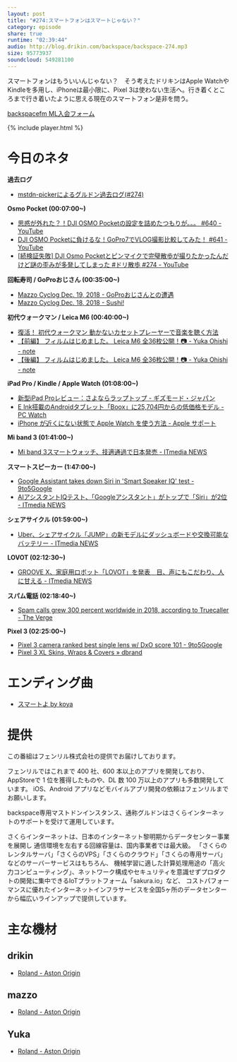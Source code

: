 ```yaml
---
layout: post
title: "#274:スマートフォンはスマートじゃない？"
category: episode
share: true
runtime: "02:39:44"
audio: http://blog.drikin.com/backspace/backspace-274.mp3
size: 95773937
soundcloud: 549281100
---
```


スマートフォンはもういいんじゃない？　そう考えたドリキンはApple WatchやKindleを多用し、iPhoneは最小限に、Pixel 3は使わない生活へ。行き着くところまで行き着いたように思える現在のスマートフォン是非を問う。

[backspacefm ML入会フォーム](http://backspace.us11.list-manage.com/subscribe?u=09c933bd3997c1d16dbed156a&id=84b6529b91)

{% include player.html %}


# 今日のネタ
**過去ログ**
* [mstdn-pickerによるグルドン過去ログ(#274)](https://rbtnn.github.io/mstdn-picker/?instance=mstdn.guru&since_id=101282688386100799&max_id=101283408551973833)

**Osmo Pocket (00:07:00~)**
* [思惑が外れた？！DJI OSMO Pocketの設定を詰めたつもりが。。。 #640 - YouTube](https://www.youtube.com/watch?v=ySppfMJ7XXs)
* [DJI OSMO Pocketに負けるな！GoPro7でVLOG撮影比較してみた！ #641 - YouTube](https://www.youtube.com/watch?v=BWeHU8kvjlg)
* [\[続検証失敗\] DJI Osmo Pocketとピンマイクで完璧散歩が撮りたかったんだけど謎の歪みが多発してしまった #ドリ散歩 #274 - YouTube](https://www.youtube.com/watch?v=46t2b4egqdk)

**回転寿司 / GoProおじさん (00:35:00~)**
* [Mazzo Cyclog Dec. 19, 2018 - GoProおじさんとの遭遇](https://www.youtube.com/watch?v=h84o_BUUgy0)
* [Mazzo Cyclog Dec. 18, 2018 - Sushi!](https://www.youtube.com/watch?v=JRHNB7ie0qU&amp;t=169s)

**初代ウォークマン / Leica M6 (00:40:00~)**
* [復活！ 初代ウォークマン 動かないカセットプレーヤーで音楽を聴く方法](http://www.itmedia.co.jp/news/articles/1812/21/news125.html)
* [【前編】 フィルムはじめました。 Leica M6 全36枚公開！📷 - Yuka Ohishi - note](https://note.mu/yukaohishi/n/n4b6b7fb625fb)
* [【後編】 フィルムはじめました。 Leica M6 全36枚公開！📷 - Yuka Ohishi - note](https://note.mu/yukaohishi/n/n309aef646f63)

**iPad Pro / Kindle / Apple Watch (01:08:00~)**
* [新型iPad Proレビュー：さよならラップトップ - ギズモード・ジャパン](https://www.gizmodo.jp/2018/12/ipad-pro-2018-review.html)
* [E Ink搭載のAndroidタブレット「Boox」に25,704円からの低価格モデル - PC Watch](https://pc.watch.impress.co.jp/docs/news/1159672.html)
* [iPhone が近くにない状態で Apple Watch を使う方法 - Apple サポート](https://support.apple.com/ja-jp/HT205547)

**Mi band 3 (01:41:00~)**
* [Mi band 3スマートウォッチ、技適通過で日本発売 - ITmedia NEWS](http://www.itmedia.co.jp/news/articles/1812/22/news021.html)

**スマートスピーカー (1:47:00~)**
* [Google Assistant takes down Siri in 'Smart Speaker IQ' test - 9to5Google](https://9to5google.com/2018/12/20/google-assistant-siri-smart-speaker-test/)
* [AIアシスタントIQテスト、「Googleアシスタント」がトップで「Siri」が2位 - ITmedia NEWS](http://www.itmedia.co.jp/news/articles/1812/21/news089.html)

**シェアサイクル (01:59:00~)**
* [Uber、シェアサイクル「JUMP」の新モデルにダッシュボードや交換可能なバッテリー - ITmedia NEWS](http://www.itmedia.co.jp/news/articles/1812/19/news076.html)

**LOVOT (02:12:30~)**
* [GROOVE X、家庭用ロボット「LOVOT」を発表　目、声にもこだわり、人に甘える - ITmedia NEWS](http://www.itmedia.co.jp/news/articles/1812/18/news070.html)

**スパム電話 (02:18:40~)**
* [Spam calls grew 300 percent worldwide in 2018, according to Truecaller - The Verge](https://www.theverge.com/2018/12/18/18147077/spam-calls-grew-300-percent-worldwide-in-2018-according-to-truecaller)

**Pixel 3 (02:25:00~)**
* [Pixel 3 camera ranked best single lens w/ DxO score 101 - 9to5Google](https://9to5google.com/2018/12/21/pixel-3-camera-dxomark-score/)
* [Pixel 3 XL Skins, Wraps & Covers » dbrand](https://dbrand.com/shop/google-pixel-3-xl-skins)

# エンディング曲
* [スマートよ by koya](https://soundcloud.com/koya/ckespufp8bke)

# 提供

この番組はフェンリル株式会社の提供でお届けしております。

フェンリルではこれまで 400 社、600 本以上のアプリを開発しており、AppStoreで 1 位を獲得したものや、DL 数 100 万以上のアプリも多数開発しています。
iOS、Android アプリなどモバイルアプリ開発の依頼はフェンリルまでお願いします。

backspace専用マストドンインスタンス、通称グルドンはさくらインターネットのサポートを受けて運用しています。

さくらインターネットは、日本のインターネット黎明期からデータセンター事業を展開し
通信環境を左右する回線容量は、国内事業者では最大級。
「さくらのレンタルサーバ」「さくらのVPS」「さくらのクラウド」「さくらの専用サーバ」などのサーバーサービスはもちろん、
機械学習に適した計算処理用途の「高火力コンピューティング」、ネットワーク構成やセキュリティを意識せずプロダクトの開発に集中できるIoTプラットフォーム「sakura.io」など、
コストパフォーマンスに優れたインターネットインフラサービスを全国5ヶ所のデータセンターから幅広いラインアップで提供しています。

# 主な機材

## drikin
* [Roland - Aston Origin](http://amzn.asia/1OwAZ0w)

## mazzo
* [Roland - Aston Origin](http://amzn.asia/1OwAZ0w)

## Yuka
* [Roland - Aston Origin](http://amzn.asia/1OwAZ0w)
